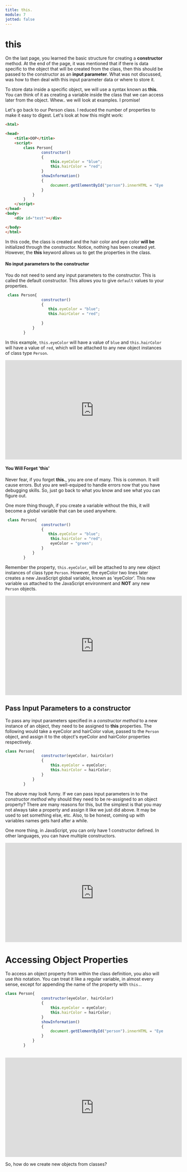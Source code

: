 ```yaml
---
title: this.
module: 7
jotted: false
---
```


# this

On the last page, you learned the basic structure for creating a **constructor** method. At the end of the page, it was mentioned that if there is data specific to the object that will be created from the class, then this should be passed to the constructor as an **input parameter**. What was not discussed, was how to then deal with this input parameter data or where to store it.

To store data inside a specific object, we will use a syntax known as **this**. You can think of it as creating a variable inside the class that we can access later from the object. Whew.. we will look at examples.  I promise!

Let's go back to our Person class. I reduced the number of properties to make it easy to digest.  Let's look at how this might work:

```html
<html>

<head>
    <title>OOP</title>
    <script>
        class Person{
                constructor()
                {
                    this.eyeColor = "blue";
                    this.hairColor = "red";
                }
                showInformation()
                {
                    document.getElementById("person").innerHTML = "Eye Color: " + this.eyeColor + "<br>Hair Color: " + this.hairColor;
                }   
            }
        }
    </script>
</head>
<body>
    <div id="test"></div>

</body>
</html>
```
In this code, the class is created and the hair color and eye color **will be** initialized through the constructor.  Notice, nothing has been created yet.  However, the **this** keyword allows us to get the properties in the class.

#### No input parameters to the constructor

You do not need to send any input parameters to the constructor.  This is called the default constructor. This allows you to give `default` values to your properties. 

```js
 class Person{
                constructor()
                {
                   this.eyeColor = "blue";
                   this.hairColor = "red";
                    
                }
            }
        }
```

In this example, `this.eyeColor` will have a value of `blue` and `this.hairColor` will have a value of `red`, which will be attached to any new object instances of class type `Person`.

<iframe width="560" height="315" src="https://www.youtube.com/embed/t2BM1P9ozYM" frameborder="0" allow="accelerometer; autoplay; encrypted-media; gyroscope; picture-in-picture" allowfullscreen></iframe>

#### You Will Forget 'this'

Never fear, if you forget **this.**, you are one of many.  This is common.  It will cause errors.  But you are well-equiped to handle errors now that you have debugging skills.  So, just go back to what you know and see what you can figure out.

One more thing though, if you create a variable without the this, it will become a global variable that can be used anywhere.

```js
 class Person{
                constructor()
                {
                   this.eyeColor = "blue";
                    this.hairColor = "red";
                    eyeColor = "green";
                }
            }
        }
```

Remember the property, `this.eyeColor`, will be attached to any new object instances of class type `Person`. However, the eyeColor two lines later creates a new JavaScript global variable, known as 'eyeColor'. This new variable us attached to the JavaScript environment and **NOT** any new `Person` objects.

<iframe width="560" height="315" src="https://www.youtube.com/embed/V20V47rF0GQ" frameborder="0" allow="accelerometer; autoplay; encrypted-media; gyroscope; picture-in-picture" allowfullscreen></iframe>

## Pass Input Parameters to a constructor

To pass any input parameters specified in a _constructor method_ to a new instance of an object, they need to be assigned to **this** properties. The following would take a eyeColor and hairColor value, passed to the `Person` object, and assign it to the object's eyeColor and hairColor properties respectively.

```js
class Person{
                constructor(eyeColor, hairColor)
                {
                    this.eyeColor = eyeColor;
                    this.hairColor = hairColor;
                }
            }
        }
```

The above may look funny. If we can pass input parameters in to the _constructor method_ why should they need to be re-assigned to an object property? There are many reasons for this, but the simplest is that you may not always take a property and assign it like we just did above. It may be used to set something else, etc.  Also, to be honest, coming up with variables names gets hard after a while.

One more thing, in JavaScript, you can only have 1 constructor defined. In other languages, you can have multiple constructors.

<iframe width="560" height="315" src="https://www.youtube.com/embed/IUYSNFicx74" frameborder="0" allow="accelerometer; autoplay; encrypted-media; gyroscope; picture-in-picture" allowfullscreen></iframe>

# Accessing Object Properties

To access an object property from within the class definition, you also will use *this* notation. You can treat it like a regular variable, in almost every sense, except for appending the name of the property with `this.`.

```js
class Person{
                constructor(eyeColor, hairColor)
                {
                    this.eyeColor = eyeColor;
                    this.hairColor = hairColor;
                }
                showInformation()
                {
                    document.getElementById("person").innerHTML = "Eye Color: " + this.eyeColor + "<br>Hair Color: " + this.hairColor;
                }
            }
        }
```
<br/>
<iframe width="560" height="315" src="https://www.youtube.com/embed/K8kqo7CNJD8" frameborder="0" allow="accelerometer; autoplay; encrypted-media; gyroscope; picture-in-picture" allowfullscreen></iframe>

So, how do we create new objects from classes?


